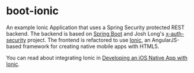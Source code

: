 boot-ionic
===========================

An example Ionic Application that uses a Spring Security protected REST backend. The backend is based on
[Spring Boot](http://projects.spring.io/spring-boot/) and Josh Long's
[x-auth-security](https://github.com/joshlong/boot-examples/tree/master/x-auth-security) project. The frontend is
refactored to use [Ionic](http://ionicframework.com), an AngularJS-based framework for creating native mobile apps
with HTML5.

You can read about integrating Ionic in
[Developing an iOS Native App with Ionic](http://raibledesigns.com/rd/entry/developing_an_ios_native_app).

